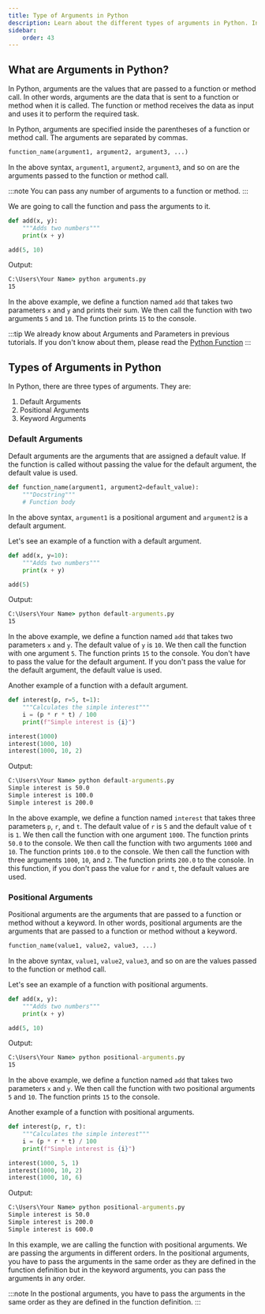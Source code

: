 ```yaml
---
title: Type of Arguments in Python
description: Learn about the different types of arguments in Python. In this tutorial, we will learn about the different types of arguments in Python. We will also learn how to use them in our Python programs. There are three types of arguments in Python. They are positional arguments, keyword arguments, and default arguments.
sidebar: 
    order: 43
---
```


<!-- ```python title="function.py" showLineNumbers{1} {1-3}
def add(x: int, y: int) -> int:
    """Adds two numbers"""
    print(x + y)

result = add(5, 10)
print(result)
```

Output:
```cmd title="command" showLineNumbers{1} {2-3}
C:\Users\Your Name> python function.py
15
None
```

In this example, we define a function named `add` that takes two parameters `x` and `y` and prints their sum. We then call the function with two arguments `5` and `10`. The function prints `15` to the console. The return value of the function is `None`, which is assigned to the variable `result`. The value of `result` is then printed to the console. -->

## What are Arguments in Python?

In Python, arguments are the values that are passed to a function or method call. In other words, arguments are the data that is sent to a function or method when it is called. The function or method receives the data as input and uses it to perform the required task. 

In Python, arguments are specified inside the parentheses of a function or method call. The arguments are separated by commas. 

```python title="Syntax" showLineNumbers{1}
function_name(argument1, argument2, argument3, ...)
```

In the above syntax, `argument1`, `argument2`, `argument3`, and so on are the arguments passed to the function or method call. 

:::note
You can pass any number of arguments to a function or method.
:::

We are going to call the function and pass the arguments to it. 

```python title="arguments.py" showLineNumbers{1} {1-3}
def add(x, y):
    """Adds two numbers"""
    print(x + y)

add(5, 10)
```

Output:
```cmd title="command" showLineNumbers{1} {2-3}
C:\Users\Your Name> python arguments.py
15
```

In the above example, we define a function named `add` that takes two parameters `x` and `y` and prints their sum. We then call the function with two arguments `5` and `10`. The function prints `15` to the console.

:::tip
We already know about Arguments and Parameters in previous tutorials. If you don't know about them, please read the [Python Function](/tutorials/python-function/function/)
:::

## Types of Arguments in Python

In Python, there are three types of arguments. They are:

1. Default Arguments
2. Positional Arguments
3. Keyword Arguments

### Default Arguments
Default arguments are the arguments that are assigned a default value. If the function is called without passing the value for the default argument, the default value is used. 

```python title="Syntax" showLineNumbers{1} {1-3}
def function_name(argument1, argument2=default_value):
    """Docstring"""
    # Function body
```

In the above syntax, `argument1` is a positional argument and `argument2` is a default argument.

Let's see an example of a function with a default argument.

```python title="default-arguments.py" {1-3}
def add(x, y=10):
    """Adds two numbers"""
    print(x + y)

add(5)
```

Output:
```cmd title="command" showLineNumbers{1} {2-3}
C:\Users\Your Name> python default-arguments.py
15
```

In the above example, we define a function named `add` that takes two parameters `x` and `y`. The default value of `y` is `10`. We then call the function with one argument `5`. The function prints `15` to the console. You don't have to pass the value for the default argument. If you don't pass the value for the default argument, the default value is used. 

Another example of a function with a default argument.

```python title="default-arguments.py" {1-4, 6-8}
def interest(p, r=5, t=1):
    """Calculates the simple interest"""
    i = (p * r * t) / 100
    print(f"Simple interest is {i}")

interest(1000)
interest(1000, 10)
interest(1000, 10, 2)
```

Output:
```cmd title="command" showLineNumbers{1} {2-4}
C:\Users\Your Name> python default-arguments.py
Simple interest is 50.0
Simple interest is 100.0
Simple interest is 200.0
```

In the above example, we define a function named `interest` that takes three parameters `p`, `r`, and `t`. The default value of `r` is `5` and the default value of `t` is `1`. We then call the function with one argument `1000`. The function prints `50.0` to the console. We then call the function with two arguments `1000` and `10`. The function prints `100.0` to the console. We then call the function with three arguments `1000`, `10`, and `2`. The function prints `200.0` to the console. In this function, if you don't pass the value for `r` and `t`, the default values are used.


### Positional Arguments
Positional arguments are the arguments that are passed to a function or method without a keyword. In other words, positional arguments are the arguments that are passed to a function or method without a keyword. 

```python title="Syntax" showLineNumbers{1} {1-3}
function_name(value1, value2, value3, ...)
```

In the above syntax, `value1`, `value2`, `value3`, and so on are the values passed to the function or method call.

Let's see an example of a function with positional arguments.

```python title="positional-arguments.py" {1-3}
def add(x, y):
    """Adds two numbers"""
    print(x + y)

add(5, 10)
```

Output:
```cmd title="command" showLineNumbers{1} {2-3}
C:\Users\Your Name> python positional-arguments.py
15
```

In the above example, we define a function named `add` that takes two parameters `x` and `y`. We then call the function with two positional arguments `5` and `10`. The function prints `15` to the console.

Another example of a function with positional arguments.

```python title="positional-arguments.py" {1-4, 6-8}
def interest(p, r, t):
    """Calculates the simple interest"""
    i = (p * r * t) / 100
    print(f"Simple interest is {i}")

interest(1000, 5, 1)
interest(1000, 10, 2)
interest(1000, 10, 6)
```

Output:
```cmd title="command" showLineNumbers{1} {2-4}
C:\Users\Your Name> python positional-arguments.py
Simple interest is 50.0
Simple interest is 200.0
Simple interest is 600.0
```

In this example, we are calling the function with positional arguments. We are passing the arguments in different orders. In the positional arguments, you have to pass the arguments in the same order as they are defined in the function definition but in the keyword arguments, you can pass the arguments in any order.

:::note
In the postional arguments, you have to pass the arguments in the same order as they are defined in the function definition.
:::


